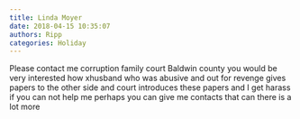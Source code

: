 ```yaml
---
title: Linda Moyer
date: 2018-04-15 10:35:07
authors: Ripp
categories: Holiday
---
```


 Please contact me  corruption family court Baldwin county you would be very interested how xhusband who was abusive and out for revenge gives papers to the other side and court introduces these papers and I get harass if you can not help me perhaps you can give me contacts that can there is a lot more